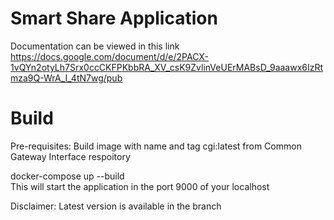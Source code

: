 # Smart Share Application
Documentation can be viewed in this link https://docs.google.com/document/d/e/2PACX-1vQYn2otyLh7Srx0ccCKFPKbbRA_XV_csK9ZvlinVeUErMABsD_9aaawx6IzRtmza9Q-WrA_I_4tN7wg/pub

# Build

Pre-requisites:
  Build image with name and tag cgi:latest from Common Gateway Interface respoitory

docker-compose up --build  
This will start the application in the port 9000 of your localhost

Disclaimer: Latest version is available in the branch

